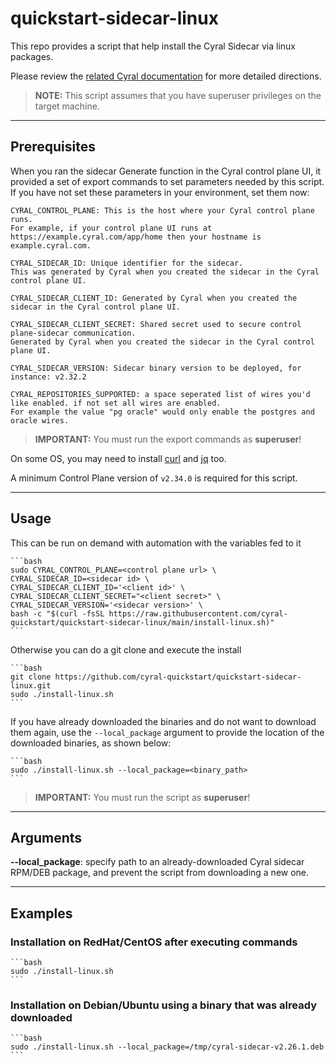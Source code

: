 # quickstart-sidecar-linux

This repo provides a script that help install the Cyral Sidecar via linux packages.

Please review the [related Cyral documentation](https://cyral.com/docs/sidecars/linux/install)
for more detailed directions.

> **NOTE:** This script assumes that you have superuser privileges on the target machine.

---

## Prerequisites

When you ran the sidecar Generate function in the Cyral control plane UI, it provided a set
of export commands to set parameters needed by this script. If you have not set these parameters
in your environment, set them now:

    CYRAL_CONTROL_PLANE: This is the host where your Cyral control plane runs. 
    For example, if your control plane UI runs at https://example.cyral.com/app/home then your hostname is example.cyral.com.

    CYRAL_SIDECAR_ID: Unique identifier for the sidecar. 
    This was generated by Cyral when you created the sidecar in the Cyral control plane UI.

    CYRAL_SIDECAR_CLIENT_ID: Generated by Cyral when you created the sidecar in the Cyral control plane UI.

    CYRAL_SIDECAR_CLIENT_SECRET: Shared secret used to secure control plane-sidecar communication. 
    Generated by Cyral when you created the sidecar in the Cyral control plane UI.

    CYRAL_SIDECAR_VERSION: Sidecar binary version to be deployed, for instance: v2.32.2

    CYRAL_REPOSITORIES_SUPPORTED: a space seperated list of wires you'd like enabled. if not set all wires are enabled. 
    For example the value "pg oracle" would only enable the postgres and oracle wires.

> **IMPORTANT:** You must run the export commands as **superuser**!

On some OS, you may need to install [curl](https://curl.se/download.html) and [jq](https://stedolan.github.io/jq/download/) too.

A minimum Control Plane version of `v2.34.0` is required for this script.

---

## Usage

This can be run on demand with automation with the variables fed to it

    ```bash
    sudo CYRAL_CONTROL_PLANE=<control plane url> \
    CYRAL_SIDECAR_ID=<sidecar id> \
    CYRAL_SIDECAR_CLIENT_ID='<client id>' \
    CYRAL_SIDECAR_CLIENT_SECRET="<client secret>" \
    CYRAL_SIDECAR_VERSION='<sidecar version>' \
    bash -c "$(curl -fsSL https://raw.githubusercontent.com/cyral-quickstart/quickstart-sidecar-linux/main/install-linux.sh)"
    ```

Otherwise you can do a git clone and execute the install

    ```bash
    git clone https://github.com/cyral-quickstart/quickstart-sidecar-linux.git
    sudo ./install-linux.sh
    ```

If you have already downloaded the binaries and do not want to download them again, use the `--local_package` argument to provide the location of the downloaded binaries, as shown below:

    ```bash
    sudo ./install-linux.sh --local_package=<binary_path>
    ```

> **IMPORTANT:** You must run the script as **superuser**!

---

## Arguments

**--local_package**: specify path to an already-downloaded Cyral sidecar RPM/DEB package, and prevent the script from downloading a new one.

---

## Examples

### Installation on RedHat/CentOS after executing commands

    ```bash
    sudo ./install-linux.sh
    ```

### Installation on Debian/Ubuntu using a binary that was already downloaded

    ```bash
    sudo ./install-linux.sh --local_package=/tmp/cyral-sidecar-v2.26.1.deb
    ```
